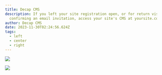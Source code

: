```yaml
---
title: Decap CMS
description: If you left your site registration open, or for return visits after
  confirming an email invitation, access your site's CMS at yoursite.com/admin/.
author: Decap CMS
date: 2023-11-30T02:24:56.624Z
tags:
  - left
  - center
  - right
---
```

![](https://th.bing.com/th/id/OIG.LWqq0sOg2DXjOnjsVyO3?pid=ImgGn)

![](https://th.bing.com/th/id/OIG.8K5d0UIycDI6nyKV3MOh?pid=ImgGn)